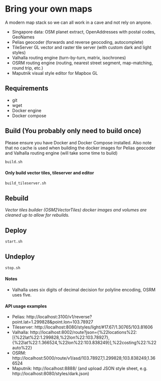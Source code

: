 # Bring your own maps

A modern map stack so we can all work in a cave and not rely on anyone.
- Singapore data: OSM planet extract, OpenAddresses with postal codes, GeoNames
- Pelias geocoder (forwards and reverse geocoding, autocomplete)
- TileServer GL vector and raster tile server (with custom dark and light styles)
- Valhalla routing engine (turn-by-turn, matrix, isochrones)
- OSRM routing engine (routing, nearest street segment, map-matching, round trip, etc.)
- Maputnik visual style editor for Mapbox GL

## Requirements

- git
- wget
- Docker engine
- Docker compose

## Build (You probably only need to build once)

Please ensure you have Docker and Docker Compose installed. Also note that no cache is used when building the docker images for Pelias geocoder and Valhalla routing engine (will take some time to build)

```bash
build.sh
```

#### Only build vector tiles, tileserver and editor

```bash
build_tileserver.sh
```

## Rebuild

_Vector tiles builder (OSM2VectorTiles) docker images and volumes are cleaned up to allow for rebuilds._

## Deploy

```bash
start.sh
```

## Undeploy

```bash
stop.sh
```

#### Notes
- Valhalla uses six digits of decimal decision for polyline encoding, OSRM uses five.

#### API usage examples
- Pelias: http://localhost:3100/v1/reverse?point.lat=1.299828&point.lon=103.78927
- Tileserver: http://localhost:8080/styles/light/#17.67/1.30765/103.81606
- Valhalla: http://localhost:8002/route?json={%22locations%22:[{%22lat%22:1.299828,%22lon%22:103.78927},{%22lat%22:1.366524,%22lon%22:103.838249}],%22costing%22:%22auto%22}
- OSRM: http://localhost:5000/route/v1/asd/103.78927,1.299828;103.838249,1.366524
- Maputnik: http://localhost:8888/ (and upload JSON style sheet, e.g. http://localhost:8080/styles/dark.json)

